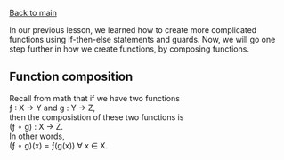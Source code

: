 [Back to main](https://jd-anabi.github.io/functional-programming/)

In our previous lesson, we learned how to create more complicated functions using if-then-else 
statements and guards. Now, we will go one step further in how we create functions, by composing 
functions.

## Function composition
Recall from math that if we have two functions  
&fnof; : X &rarr; Y and g : Y &rarr; Z,  
then the composistion of these two functions is  
(&fnof; &#8728; g) : X &rarr; Z.  
In other words,  
(&fnof; &#8728; g)(x) = &fnof;(g(x)) &forall; x &isin; X.
